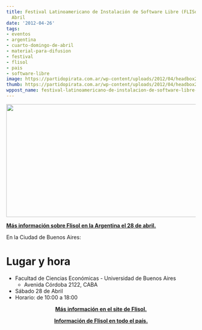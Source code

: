 ```yaml
---
title: Festival Latinoamericano de Instalación de Software Libre (FLISoL)  el 28 de
  Abril
date: '2012-04-26'
tags:
- eventos
- argentina
- cuarto-domingo-de-abril
- material-para-difusion
- festival
- flisol
- pais
- software-libre
image: https://partidopirata.com.ar/wp-content/uploads/2012/04/headbox20121.png
thumb: https://partidopirata.com.ar/wp-content/uploads/2012/04/headbox20121-150x150.png
wppost_name: festival-latinoamericano-de-instalacion-de-software-libre-flisol-el-28-de-abril
---
```


<a href="https://partidopirata.com.ar/wp-content/uploads/2012/04/headbox20121.png"><img class="size-full wp-image-4100" title="headbox2012" src="https://partidopirata.com.ar/wp-content/uploads/2012/04/headbox20121.png" alt="" width="600" height="300" /></a>


<strong><a href="http://flisol.info/FLISOL2012/Argentina" target="_blank">Más información sobre Flisol en la Argentina el 28 de abril.</a></strong>

En la Ciudad de Buenos Aires:
<h1 id="Lugaryhora">Lugar y hora</h1>
<ul>
	<li>Facultad de Ciencias Económicas - Universidad de Buenos Aires
<ul>
	<li>Avenida Córdoba 2122, CABA</li>
</ul>
</li>
	<li>Sábado 28 de Abril</li>
	<li>Horario: de 10:00 a 18:00</li>
</ul>
<p style="text-align: center;"><strong><a href="http://flisol.info/FLISOL2012/Argentina/Ciudad_Autonoma_de_Buenos_Aires?highlight=%28\bCategoryCity\b%29" target="_blank">Más información en el site de Flisol.</a></strong></p>
<p style="text-align: center;"><strong><a href="http://flisol.info/FLISOL2012/Argentina" target="_blank">Información de Flisol en todo el país.</a></strong></p>
